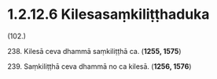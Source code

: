 

# 1.2.12.6 Kilesasaṃkiliṭṭhaduka





(102.)

238\. Kilesā ceva dhammā saṃkiliṭṭhā ca. (**1255, 1575**)

239\. Saṃkiliṭṭhā ceva dhammā no ca kilesā. (**1256, 1576**)



